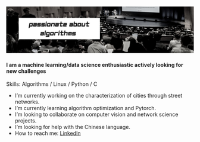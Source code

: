 ![I am a machine learning/data science enthusiastic](https://github.com/ericktokuda/ericktokuda/blob/main/img/banner_passionate_bw.jpg)

#### I am a machine learning/data science enthusiastic actively looking for new challenges

Skills: Algorithms / Linux / Python / C

- I’m currently working on the characterization of cities through street networks. 
- I’m currently learning algorithm optimization and Pytorch. 
- I’m looking to collaborate on computer vision and network science projects. 
- I’m looking for help with the Chinese language. 
- How to reach me: [LinkedIn](https://www.linkedin.com/in/https://www.linkedin.com/in/tokudaek/ "LinkedIn")  

